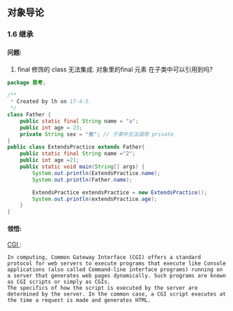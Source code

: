 ## 对象导论

### 1.6 继承

#### 问题:

1. final 修饰的 class 无法集成. 对象里的final 元素 在子类中可以引用到吗?  

```java
package 思考;

/**
 * Created by lh on 17-4-5.
 */
class Father {
    public static final String name = "a";
    public int age = 23;
    private String sex = "男"; // 子类中无法调用 private
}
public class ExtendsPractice extends Father{
    public static final String name ="2";
    public int age =21;
    public static void main(String[] args) {
        System.out.println(ExtendsPractice.name);
        System.out.println(Father.name);

        ExtendsPractice extendsPractice = new ExtendsPractice();
        System.out.println(extendsPractice.age);
    }
}
```

#### 领悟:

[CGI ](https://en.wikipedia.org/wiki/Common_Gateway_Interface):

```shel
In computing, Common Gateway Interface (CGI) offers a standard protocol for web servers to execute programs that execute like Console applications (also called Command-line interface programs) running on a server that generates web pages dynamically. Such programs are known as CGI scripts or simply as CGIs. 
The specifics of how the script is executed by the server are determined by the server. In the common case, a CGI script executes at the time a request is made and generates HTML.
```



